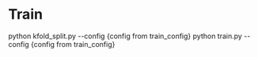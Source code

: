 # Train
python kfold_split.py --config {config from train_config}
python train.py --config {config from train_config}
